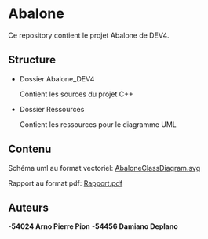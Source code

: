 # Abalone

Ce repository contient le projet Abalone de DEV4.

## Structure

- Dossier Abalone_DEV4

    Contient les sources du projet C++

- Dossier  Ressources

    Contient les ressources pour le diagramme UML

## Contenu

Schéma uml au format vectoriel: [AbaloneClassDiagram.svg](https://git.esi-bru.be/54024/abalone-dev4/-/blob/master/AbaloneClassDiagram.svg)

Rapport au format pdf: [Rapport.pdf](https://git.esi-bru.be/54024/abalone-dev4/-/blob/master/Rapport.pdf)

## Auteurs
-**54024 Arno Pierre Pion**
-**54456 Damiano Deplano**
